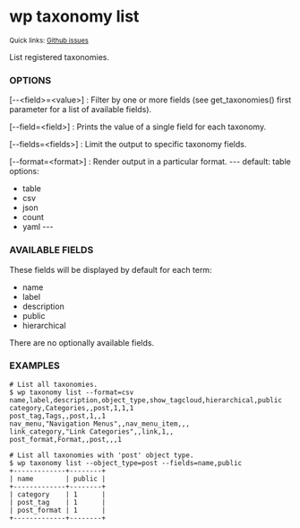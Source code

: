 # wp taxonomy list

<small>Quick links: <a href="https://github.com/issues?q=is%3Aopen+label%3Acommand%3Ataxonomy-list+sort%3Aupdated-desc+org%3Awp-cli">Github issues</a></small>

List registered taxonomies.

### OPTIONS

[\--&lt;field&gt;=&lt;value&gt;]
: Filter by one or more fields (see get_taxonomies() first parameter for a list of available fields).

[\--field=&lt;field&gt;]
: Prints the value of a single field for each taxonomy.

[\--fields=&lt;fields&gt;]
: Limit the output to specific taxonomy fields.

[\--format=&lt;format&gt;]
: Render output in a particular format.
\---
default: table
options:
  - table
  - csv
  - json
  - count
  - yaml
\---

### AVAILABLE FIELDS

These fields will be displayed by default for each term:

* name
* label
* description
* public
* hierarchical

There are no optionally available fields.

### EXAMPLES

    # List all taxonomies.
    $ wp taxonomy list --format=csv
    name,label,description,object_type,show_tagcloud,hierarchical,public
    category,Categories,,post,1,1,1
    post_tag,Tags,,post,1,,1
    nav_menu,"Navigation Menus",,nav_menu_item,,,
    link_category,"Link Categories",,link,1,,
    post_format,Format,,post,,,1

    # List all taxonomies with 'post' object type.
    $ wp taxonomy list --object_type=post --fields=name,public
    +-------------+--------+
    | name        | public |
    +-------------+--------+
    | category    | 1      |
    | post_tag    | 1      |
    | post_format | 1      |
    +-------------+--------+


